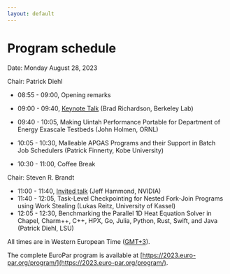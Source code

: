 ```yaml
---
layout: default
---
```


# Program schedule

Date: Monday August 28, 2023


Chair: Patrick Diehl

* 08:55 - 09:00, Opening remarks
* 09:00 - 09:40, [Keynote Talk](https://amte2023.stellar-group.org/keynote) (Brad Richardson, Berkeley Lab)
* 09:40 - 10:05, Making Uintah Performance Portable for Department of Energy Exascale Testbeds (John Holmen, ORNL)
* 10:05 - 10:30, Malleable APGAS Programs and their Support in Batch Job Schedulers (Patrick Finnerty, Kobe University)

* 10:30 - 11:00, Coffee Break

Chair: Steven R. Brandt

* 11:00 - 11:40, [Invited talk](https://amte2023.stellar-group.org/invited-talk) (Jeff Hammond, NVIDIA)
* 11:40 - 12:05, Task-Level Checkpointing for Nested Fork-Join Programs using Work Stealing (Lukas Reitz, University of Kassel)
* 12:05 - 12:30, Benchmarking the Parallel 1D Heat Equation Solver in Chapel, Charm++, C++, HPX, Go, Julia, Python, Rust, Swift, and Java (Patrick Diehl, LSU)

All times are in Western European Time ([GMT+3](https://www.timeanddate.com/worldclock/cyprus/limassol)).

The complete EuroPar program is available at [https://2023.euro-par.org/program/](https://2023.euro-par.org/program/). 

